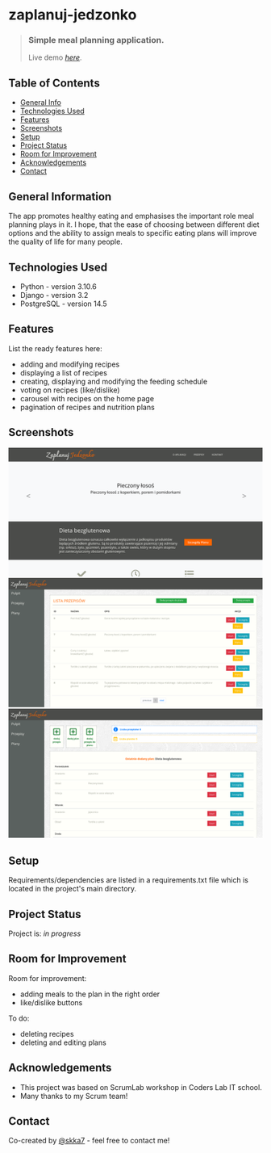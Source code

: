 # zaplanuj-jedzonko
> ### Simple meal planning application.
> Live demo [_here_](https://www.example.com). <!-- If you have the project hosted somewhere, include the link here. -->

## Table of Contents
* [General Info](#general-information)
* [Technologies Used](#technologies-used)
* [Features](#features)
* [Screenshots](#screenshots)
* [Setup](#setup)
* [Project Status](#project-status)
* [Room for Improvement](#room-for-improvement)
* [Acknowledgements](#acknowledgements)
* [Contact](#contact)
<!-- * [License](#license) -->


## General Information
The app promotes healthy eating and emphasises the important role meal planning plays in it. I hope, that the ease of choosing between different diet options and the ability to assign meals to specific eating plans will improve the quality of life for many people.
<!-- You don't have to answer all the questions - just the ones relevant to your project. -->


## Technologies Used
- Python - version 3.10.6
- Django - version 3.2
- PostgreSQL - version 14.5


## Features
List the ready features here:
- adding and modifying recipes
- displaying a list of recipes
- creating, displaying and modifying the feeding schedule
- voting on recipes (like/dislike)
- carousel with recipes on the home page
- pagination of recipes and nutrition plans

## Screenshots
![Example screenshot](./imgs/screen1.png)
![Example screenshot](./imgs/screen2.png)
![Example screenshot](./imgs/screen3.png)
<!-- If you have screenshots you'd like to share, include them here. -->


## Setup
Requirements/dependencies are listed in a requirements.txt file which is located in the project's main directory.


## Project Status
Project is: _in progress_


## Room for Improvement
Room for improvement:
- adding meals to the plan in the right order
- like/dislike buttons

To do:
- deleting recipes
- deleting and editing plans


## Acknowledgements
- This project was based on ScrumLab workshop in Coders Lab IT school.
- Many thanks to my Scrum team!


## Contact
Co-created by [@skka7](https://www.linkedin.com/in/sebastian-kazmierczak) - feel free to contact me!


<!-- Optional -->
<!-- ## License -->
<!-- This project is open source and available under the [... License](). -->

<!-- You don't have to include all sections - just the one's relevant to your project -->
